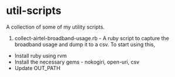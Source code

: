 util-scripts
============

A collection of some of my utility scripts.


1) collect-airtel-broadband-usage.rb - A ruby script to capture the broadband usage and dump it to a csv. To start using this, 
- Install ruby using rvm
- Install the necessary gems - nokogiri, open-uri, csv
- Update OUT_PATH
